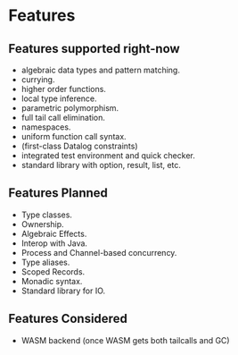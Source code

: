 # Features

## Features supported right-now

- algebraic data types and pattern matching.
- currying.
- higher order functions.
- local type inference.
- parametric polymorphism.
- full tail call elimination.
- namespaces.
- uniform function call syntax.
- (first-class Datalog constraints)
- integrated test environment and quick checker.
- standard library with option, result, list, etc.

## Features Planned

- Type classes.
- Ownership.
- Algebraic Effects.
- Interop with Java.
- Process and Channel-based concurrency.
- Type aliases.
- Scoped Records.
- Monadic syntax.
- Standard library for IO.

## Features Considered

- WASM backend (once WASM gets both tailcalls and GC)

